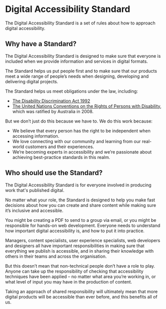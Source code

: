 # Digital Accessibility Standard

The Digital Accessibility Standard is a set of rules about how to approach digital accessibility.


## Why have a Standard?
The Digital Accessibility Standard is designed to make sure that everyone is included when we provide information and services in digital formats.

The Standard helps us put people first and to make sure that our products meet a wide range of people’s needs when designing, developing and delivering digital projects.

The Standard helps us meet obligations under the law, including:

- [The Disability Discrimination Act 1992](https://www.legislation.gov.au/Details/C2014C00013)
- [The United Nations Conventions on the Rights of Persons with Disability](https://www.un.org/development/desa/disabilities/convention-on-the-rights-of-persons-with-disabilities/convention-on-the-rights-of-persons-with-disabilities-2.html), which was ratified by Australia in 2008.

But we don’t just do this because we have to. We do this work because:

- We believe that every person has the right to be independent when accessing information.
- We love connecting with our community and learning from our real-world customers and their experiences.
- We’re becoming experts in accessibility and we’re passionate about achieving best-practice standards in this realm.

## Who should use the Standard?
The Digital Accessibility Standard is for everyone involved in producing work that's published digital.

No matter what your role, the Standard is designed to help you make fast decisions about how you can create and share content while making sure it’s inclusive and accessible.

You might be creating a PDF to send to a group via email, or you might be responsible for hands-on web development. Everyone needs to understand how important digital accessibility is, and how to put it into practice.

Managers, content specialists, user experience specialists, web developers and designers all have important responsibilities in making sure that everything we publish is accessible, and in sharing their knowledge with others in their teams and across the organisation.

But this doesn’t mean that non-technical people don’t have a role to play. Anyone can take up the responsibility of checking that accessibility techniques have been applied – no matter what area you’re working in, or what level of input you may have in the production of content.

Taking an approach of shared responsibility will ultimately mean that more digital products will be accessible than ever before, and this benefits all of us.
